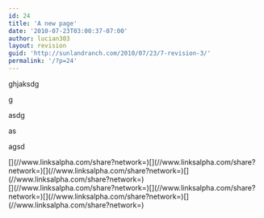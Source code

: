 ```yaml
---
id: 24
title: 'A new page'
date: '2010-07-23T03:00:37-07:00'
author: lucian303
layout: revision
guid: 'http://sunlandranch.com/2010/07/23/7-revision-3/'
permalink: '/?p=24'
---
```


ghjaksdg

g

asdg

as

agsd

<div class="linksalpha_container linksalpha_app_3" data-counters="1" data-size="regular" data-style="square" data-title="A new page" data-url="https://www.sunlandranch.com/?p=24">[](//www.linksalpha.com/share?network=)[](//www.linksalpha.com/share?network=)[](//www.linksalpha.com/share?network=)[](//www.linksalpha.com/share?network=)</div><div class="linksalpha_container linksalpha_app_7" data-position="" data-title="A new page" data-url="https://www.sunlandranch.com/?p=24">[](//www.linksalpha.com/share?network=)[](//www.linksalpha.com/share?network=)[](//www.linksalpha.com/share?network=)[](//www.linksalpha.com/share?network=)</div>
